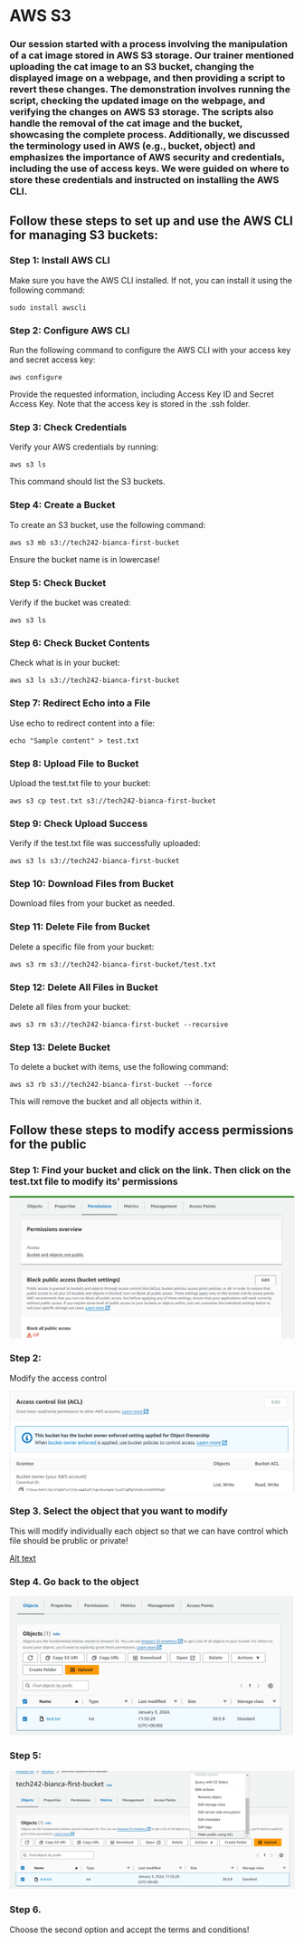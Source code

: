 # AWS S3

### Our session started with a process involving the manipulation of a cat image stored in AWS S3 storage. Our trainer mentioned uploading the cat image to an S3 bucket, changing the displayed image on a webpage, and then providing a script to revert these changes. The demonstration involves running the script, checking the updated image on the webpage, and verifying the changes on AWS S3 storage. The scripts also handle the removal of the cat image and the bucket, showcasing the complete process. Additionally, we discussed the terminology used in AWS (e.g., bucket, object) and emphasizes the importance of AWS security and credentials, including the use of access keys. We were guided on where to store these credentials and instructed on installing the AWS CLI. 

## Follow these steps to set up and use the AWS CLI for managing S3 buckets:

### Step 1: Install AWS CLI
Make sure you have the AWS CLI installed. If not, you can install it using the following command:

```
sudo install awscli
```

### Step 2: Configure AWS CLI
Run the following command to configure the AWS CLI with your access key and secret access key:

```
aws configure
```

Provide the requested information, including Access Key ID and Secret Access Key. Note that the access key is stored in the .ssh folder.

### Step 3: Check Credentials
Verify your AWS credentials by running:
```
aws s3 ls
```

This command should list the S3 buckets.

### Step 4: Create a Bucket
To create an S3 bucket, use the following command:
```
aws s3 mb s3://tech242-bianca-first-bucket
```

Ensure the bucket name is in lowercase!

### Step 5: Check Bucket
Verify if the bucket was created:
```
aws s3 ls
```

### Step 6: Check Bucket Contents
Check what is in your bucket:
```
aws s3 ls s3://tech242-bianca-first-bucket
```

### Step 7: Redirect Echo into a File
Use echo to redirect content into a file:
```
echo "Sample content" > test.txt
```

### Step 8: Upload File to Bucket
Upload the test.txt file to your bucket:
```
aws s3 cp test.txt s3://tech242-bianca-first-bucket
```

### Step 9: Check Upload Success
Verify if the test.txt file was successfully uploaded:
```
aws s3 ls s3://tech242-bianca-first-bucket
```

### Step 10: Download Files from Bucket
Download files from your bucket as needed.

### Step 11: Delete File from Bucket
Delete a specific file from your bucket:
```
aws s3 rm s3://tech242-bianca-first-bucket/test.txt
```

### Step 12: Delete All Files in Bucket
Delete all files from your bucket:
```
aws s3 rm s3://tech242-bianca-first-bucket --recursive
```

### Step 13: Delete Bucket
To delete a bucket with items, use the following command:
```
aws s3 rb s3://tech242-bianca-first-bucket --force
```
This will remove the bucket and all objects within it.

## Follow these steps to modify access permissions for the public

### Step 1: Find your bucket and click on the link. Then click on the test.txt file to modify its' permissions

![Permissions](../readme-images/today/permissions.png)

### Step 2: 
Modify the access control

![Access](<../readme-images/today/access control - .png>)

### Step 3. Select the object that you want to modify
This will modify individually each object so that we can have control which file should be prublic or private!

[Alt text](<../readme-images/today/access step 2.png>)

### Step 4. Go back to the object

![Alt text](<../readme-images/today/after access go back on object.png>)

### Step 5: 

![Alt text](<../readme-images/today/after objects, press actions and press the grey button.png>)

### Step 6. 
Choose the second option and accept the terms and conditions!